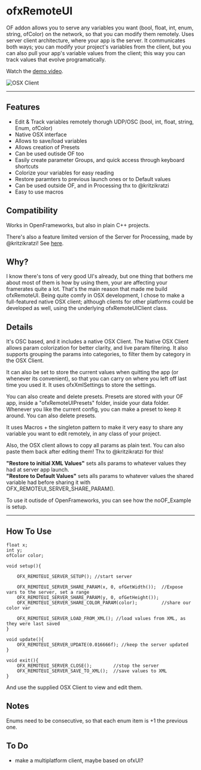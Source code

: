 # ofxRemoteUI


OF addon allows you to serve any variables you want (bool, float, int, enum, string, ofColor) on the network, so that you can modify them remotely. Uses server client architecture, where your app is the server. It communicates both ways; you can modify your project's variables from the client, but you can also pull your app's variable values from the client; this way you can track values that evolve programatically. 

Watch the [demo video](http://www.youtube.com/watch?v=EHS3bd0beKQ).

![OSX Client](http://farm4.staticflickr.com/3760/9167922622_dc7f64f4e1_o.png "OSX Client")

---

## Features

* Edit & Track variables remotely thorugh UDP/OSC (bool, int, float, string, Enum, ofColor)
* Native OSX interface
* Allows to save/load variables
* Allows creation of Presets
* Can be used outisde OF too
* Easily create parameter Groups, and quick access through keyboard shortcuts
* Colorize your variables for easy reading
* Restore paramters to previous launch ones or to Default values
* Can be used outside OF, and in Processing thx to @kritzikratzi
* Easy to use macros



## Compatibility
Works in OpenFrameworks, but also in plain C++ projects.

There's also a feature limited version of the Server for Processing, made by @kritzikratzi! See <a href="http://superduper.org/processing/remoteUI">here</a>.

## Why?

I know there's tons of very good UI's already, but one thing that bothers me about most of them is how by using them, your are affecting your framerates quite a lot. That's the main reason that made me build ofxRemoteUI. Being quite comfy in OSX development, I chose to make a full-featured native OSX client; although clients for other platforms could be developed as well, using the underlying ofxRemoteUIClient class.

## Details

It's OSC based, and it includes a native OSX Client. The Native OSX Client allows param colorization for better clarity, and live param filtering. It also supports grouping the params into categories, to filter them by category in the OSX Client.

It can also be set to store the current values when quitting the app (or whenever its convenient), so that you can carry on where you left off last time you used it. It uses ofxXmlSettings to store the settings. 

You can also create and delete presets. Presets are stored with your OF app, inside a "ofxRemoteUIPresets" folder, inside your data folder. Whenever you like the current config, you can make a preset to keep it around. You can also delete presets.

It uses Macros + the singleton pattern to make it very easy to share any variable you want to edit remotely, in any class of your project. 

Also, the OSX client allows to copy all params as plain text. You can also paste them back after editing them! Thx to @kritzikratzi for this!

**"Restore to initial XML Values"** sets alls params to whatever values they had at server app launch.  
**"Restore to Default Values"** sets alls params to whatever values the shared variable had before sharing it with OFX_REMOTEUI_SERVER_SHARE_PARAM().

To use it outisde of OpenFrameworks, you can see how the noOF_Example is setup.   


-----


## How To Use

	float x;
	int y;
	ofColor color;

	void setup(){	
	
		OFX_REMOTEUI_SERVER_SETUP(); //start server
		
		OFX_REMOTEUI_SERVER_SHARE_PARAM(x, 0, ofGetWidth());  //Expose vars to the server, set a range
		OFX_REMOTEUI_SERVER_SHARE_PARAM(y, 0, ofGetHeight());
		OFX_REMOTEUI_SERVER_SHARE_COLOR_PARAM(color);         //share our color var

		OFX_REMOTEUI_SERVER_LOAD_FROM_XML(); //load values from XML, as they were last saved
	}
	
	void update(){
		OFX_REMOTEUI_SERVER_UPDATE(0.016666f); //keep the server updated
	}
	
	void exit(){
		OFX_REMOTEUI_SERVER_CLOSE();		//stop the server
		OFX_REMOTEUI_SERVER_SAVE_TO_XML();	//save values to XML
	}

And use the supplied OSX Client to view and edit them.


## Notes

Enums need to be consecutive, so that each enum item is +1 the previous one.


## To Do

- make a multiplatform client, maybe based on ofxUI?
